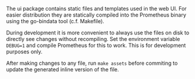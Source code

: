 The ui package contains static files and templates used in the web UI. For
easier distribution they are statically compiled into the Prometheus binary
using the go-bindata tool (c.f. Makefile).

During development it is more convenient to always use the files on disk to
directly see changes without recompiling.
Set the environment variable `DEBUG=1` and compile Prometheus for this to work.
This is for development purposes only.

After making changes to any file, run `make assets` before commiting to update
the generated inline version of the file.

